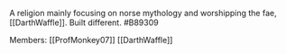 A religion mainly focusing on norse mythology and worshipping the fae, [[DarthWaffle]]. Built different.
\#B89309

Members:
	[[ProfMonkey07]]
	[[DarthWaffle]]